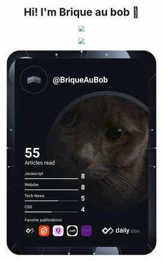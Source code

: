 <h1 align='center'>
  Hi! I'm Brique au bob 👋
</h1>
<p align="center">
  <img src="https://hits.seeyoufarm.com/api/count/incr/badge.svg?url=https%3A%2F%2Fgithub.com%2FBriqueAuBob&count_bg=%231058E8&title_bg=%23393939&icon=github.svg&icon_color=%23FFFFFF&title=hmpsmp&edge_flat=false"/>
</p>

<p align="center">
  <img src="https://github-readme-stats.vercel.app/api?username=briqueaubob&theme=vue-dark&show_icons=true"/>
</p>

<p align="center">
  <a href="https://app.daily.dev/BriqueAuBob"><img src="https://github.com/briqueaubob/briqueaubob/blob/main/devcard.svg" width="400" alt="Brique au bob's Dev Card"/></a>
</p>
<!--
**BriqueAuBob/briqueaubob** is a ✨ _special_ ✨ repository because its `README.md` (this file) appears on your GitHub profile.

Here are some ideas to get you started:

- 🔭 I’m currently working on ...
- 🌱 I’m currently learning ...
- 👯 I’m looking to collaborate on ...
- 🤔 I’m looking for help with ...
- 💬 Ask me about ...
- 📫 How to reach me: ...
- 😄 Pronouns: ...
- ⚡ Fun fact: ...
-->
